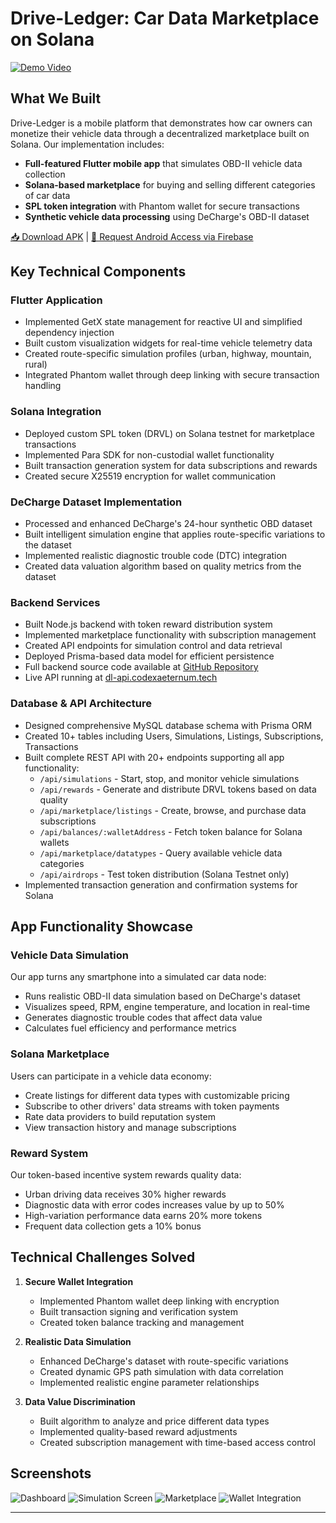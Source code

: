 # Drive-Ledger: Car Data Marketplace on Solana

[![Demo Video](https://img.shields.io/badge/Watch_Demo-FF0000?style=for-the-badge&logo=youtube&logoColor=white)](https://www.veed.io/view/9c5cb723-0683-4d26-befe-98ba118c822e?panel=share)

## What We Built

Drive-Ledger is a mobile platform that demonstrates how car owners can monetize their vehicle data through a decentralized marketplace built on Solana. Our implementation includes:

- **Full-featured Flutter mobile app** that simulates OBD-II vehicle data collection
- **Solana-based marketplace** for buying and selling different categories of car data
- **SPL token integration** with Phantom wallet for secure transactions
- **Synthetic vehicle data processing** using DeCharge's OBD-II dataset

[📥 Download APK](https://drive.google.com/file/d/1Ckn5SXT-BdN-3IUsKoMcVkbfrBJGoX4T/view?usp=sharing) | [📱 Request Android Access via Firebase](https://appdistribution.firebase.google.com/pub/i/696ec4a6281b27f9)

## Key Technical Components

### Flutter Application
- Implemented GetX state management for reactive UI and simplified dependency injection
- Built custom visualization widgets for real-time vehicle telemetry data
- Created route-specific simulation profiles (urban, highway, mountain, rural)
- Integrated Phantom wallet through deep linking with secure transaction handling

### Solana Integration
- Deployed custom SPL token (DRVL) on Solana testnet for marketplace transactions
- Implemented Para SDK for non-custodial wallet functionality
- Built transaction generation system for data subscriptions and rewards
- Created secure X25519 encryption for wallet communication

### DeCharge Dataset Implementation
- Processed and enhanced DeCharge's 24-hour synthetic OBD dataset
- Built intelligent simulation engine that applies route-specific variations to the dataset
- Implemented realistic diagnostic trouble code (DTC) integration
- Created data valuation algorithm based on quality metrics from the dataset

### Backend Services
- Built Node.js backend with token reward distribution system
- Implemented marketplace functionality with subscription management
- Created API endpoints for simulation control and data retrieval
- Deployed Prisma-based data model for efficient persistence
- Full backend source code available at [GitHub Repository](https://github.com/0xjesus/drive-ledger-api)
- Live API running at [dl-api.codexaeternum.tech](https://dl-api.codexaeternum.tech)

### Database & API Architecture
- Designed comprehensive MySQL database schema with Prisma ORM
- Created 10+ tables including Users, Simulations, Listings, Subscriptions, Transactions
- Built complete REST API with 20+ endpoints supporting all app functionality:
    - `/api/simulations` - Start, stop, and monitor vehicle simulations
    - `/api/rewards` - Generate and distribute DRVL tokens based on data quality
    - `/api/marketplace/listings` - Create, browse, and purchase data subscriptions
    - `/api/balances/:walletAddress` - Fetch token balance for Solana wallets
    - `/api/marketplace/datatypes` - Query available vehicle data categories
    - `/api/airdrops` - Test token distribution (Solana Testnet only)
- Implemented transaction generation and confirmation systems for Solana

## App Functionality Showcase

### Vehicle Data Simulation
Our app turns any smartphone into a simulated car data node:
- Runs realistic OBD-II data simulation based on DeCharge's dataset
- Visualizes speed, RPM, engine temperature, and location in real-time
- Generates diagnostic trouble codes that affect data value
- Calculates fuel efficiency and performance metrics

### Solana Marketplace
Users can participate in a vehicle data economy:
- Create listings for different data types with customizable pricing
- Subscribe to other drivers' data streams with token payments
- Rate data providers to build reputation system
- View transaction history and manage subscriptions

### Reward System
Our token-based incentive system rewards quality data:
- Urban driving data receives 30% higher rewards
- Diagnostic data with error codes increases value by up to 50%
- High-variation performance data earns 20% more tokens
- Frequent data collection gets a 10% bonus

## Technical Challenges Solved

1. **Secure Wallet Integration**
    - Implemented Phantom wallet deep linking with encryption
    - Built transaction signing and verification system
    - Created token balance tracking and management

2. **Realistic Data Simulation**
    - Enhanced DeCharge's dataset with route-specific variations
    - Created dynamic GPS path simulation with data correlation
    - Implemented realistic engine parameter relationships

3. **Data Value Discrimination**
    - Built algorithm to analyze and price different data types
    - Implemented quality-based reward adjustments
    - Created subscription management with time-based access control

## Screenshots

![Dashboard](https://ag1labs.nyc3.cdn.digitaloceanspaces.com/photo_2025-05-12_13-02-30.jpg)
![Simulation Screen](https://ag1labs.nyc3.cdn.digitaloceanspaces.com/photo_2025-05-12_13-02-31.jpg)
![Marketplace](https://ag1labs.nyc3.cdn.digitaloceanspaces.com/photo_2025-05-12_13-02-29.jpg)
![Wallet Integration](https://ag1labs.nyc3.cdn.digitaloceanspaces.com/photo_2025-05-12_13-02-27.jpg)


---
